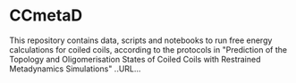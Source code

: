 # CCmetaD

This repository contains data, scripts and notebooks to run free energy calculations for coiled coils, according to the protocols in "Prediction of the Topology and Oligomerisation States of Coiled Coils with Restrained Metadynamics Simulations" ..URL...
